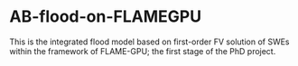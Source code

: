 # AB-flood-on-FLAMEGPU

This is the integrated flood model based on first-order FV solution of SWEs within the framework of FLAME-GPU; 
the first stage of the PhD project.

